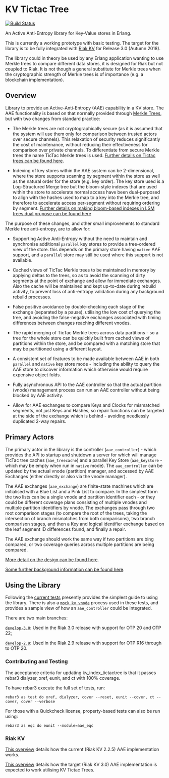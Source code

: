 # KV Tictac Tree

[![Build Status](https://github.com/martinsumner/kv_index_tictactree/actions/workflows/erlang.yml/badge.svg?branch=develop-3.0)](https://github.com/martinsumner/kv_index_tictactree/actions)

An Active Anti-Entropy library for Key-Value stores in Erlang.

This is currently a working prototype with basic testing.  The target for the library is to be fully integrated with [Riak KV](https://github.com/basho/riak_kv) for Release 3.0 (Autumn 2018).

The library could in theory be used by any Erlang application wanting to use Merkle trees to compare different data stores, it is designed for Riak but not coupled to Riak.  It is not though a general substitute for Merkle trees when the cryptographic strength of Merkle trees is of importance (e.g. a blockchain implementation).

## Overview

Library to provide an Active-Anti-Entropy (AAE) capability in a KV store.  The AAE functionality is based on that normally provided through [Merkle Trees](https://github.com/basho/riak_core/blob/2.1.9/src/hashtree.erl), but with two changes from standard practice:

- The Merkle trees are not cryptographically secure (as it is assumed that the system will use them only for comparison between trusted actors over secure channels).  This relaxation of security reduces significantly the cost of maintenance, without reducing their effectiveness for comparison over private channels.  To differentiate from secure Merkle trees the name TicTac Merkle trees is used.  [Further details on Tictac trees can be found here](docs/TICTAC.md).

- Indexing of key stores within the AAE system can be 2-dimensional, where the store supports scanning by segment within the store as well as the natural order for the store (e.g. key order).  The key store used is a Log-Structured Merge tree but the bloom-style indexes that are used within the store to accelerate normal access have been dual-purposed to align with the hashes used to map to a key into the Merkle tree, and therefore to accelerate access per-segment without requiring ordering by segment.  [Further details on making bloom-based indexes in LSM trees dual prupose can be found here](docs/SEGMENT_FILTERED_SST.md)

The purpose of these changes, and other small improvements to standard Merkle tree anti-entropy, are to allow for:

- Supporting Active Anti-Entropy without the need to maintain and synchronise additional `parallel` key stores to provide a tree-ordered view of the store.  this depends on the primary store having `native` AAE support, and a `parallel` store may still be used where this support is not available.

- Cached views of TicTac Merkle trees to be maintained in memory by applying deltas to the trees, so as to avoid the scanning of dirty segments at the point of exchange and allow for immediate exchanges.  Also the cache will be maintained and kept up-to-date during rebuild activity, to prevent loss of anti-entropy validation during any background rebuild processes.

- False positive avoidance by double-checking each stage of the exchange (separated by a pause), utilising the low cost of querying the tree, and avoiding the false-negative exchanges associated with timing differences between changes reaching different vnodes.

- The rapid merging of TicTac Merkle trees across data partitions - so a tree for the whole store can be quickly built from cached views of partitions within the store, and be compared with a matching store that may be partitioned using a different layout.

- A consistent set of features to be made available between AAE in both `parallel` and `native` key store mode - including the ability to query the AAE store to discover information which otherwise would require expensive object folds.

- Fully asynchronous API to the AAE controller so that the actual partition (vnode) management process can run an AAE controller without being blocked by AAE activity.

- Allow for AAE exchanges to compare Keys and Clocks for mismatched segments, not just Keys and Hashes, so repair functions can be targeted at the side of the exchange which is behind - avoiding needlessly duplicated 2-way repairs.


## Primary Actors

The primary actor in the library is the controller (`aae_controller`) - which provides the API to startup and shutdown a server for which will manage TicTac tree caches (`aae_treecache`) and a parallel Key Store (`aae_keystore` - which may be empty when run in `native` mode).  The `aae_controller` can be updated by the actual vnode (partition) manager, and accessed by AAE Exchanges (either directly or also via the vnode manager).

The AAE exchanges (`aae_exchange`) are finite-state machines which are initialised with a Blue List and a Pink List to compare.  In the simplest form the two lists can be a single vnode and partition identifier each - or they could be different coverage plans consisting of multiple vnodes and multiple partition identifiers by vnode.  The exchanges pass through two root comparison stages (to compare the root of the trees, taking the intersection of branch mismatches from both comparisons), two branch comparison stages, and then a Key and logical identifier exchange based on the leaf segment ID differences found, and finally a repair.

The AAE exchange should work the same way if two partitions are bing compared, or two coverage queries across multiple partitions are being compared.

[More detail on the design can be found here](docs/DESIGN.md).

[Some further background information can be found here](https://github.com/martinsumner/leveled/blob/master/docs/ANTI_ENTROPY.md).

## Using the Library

Following the [current tests](https://github.com/martinsumner/kv_index_tictactree/blob/master/test/end_to_end/basic_SUITE.erl) presently provides the simplest guide to using the library.  There is also a [`mock_kv_vnode`](https://github.com/martinsumner/kv_index_tictactree/blob/master/test/end_to_end/mock_kv_vnode.erl) process used in these tests, and provides a sample view of how an `aae_controller` could be integrated.

There are two main branches:

[`develop-3.0`](https://github.com/martinsumner/kv_index_tictactree/tree/develop-3.0): Used in the Riak 3.0 release with support for OTP 20 and OTP 22;

[`develop-2.9`](https://github.com/martinsumner/kv_index_tictactree/tree/develop-2.9): Used in the Riak 2.9 release with support for OTP R16 through to OTP 20.

### Contributing and Testing

The acceptance criteria for updating kv_index_tictactree is that it passes rebar3 dialyzer, xref, eunit, and ct with 100% coverage.

To have rebar3 execute the full set of tests, run:

`rebar3 as test do xref, dialyzer, cover --reset, eunit --cover, ct --cover, cover --verbose`

For those with a Quickcheck license, property-based tests can also be run using:

`rebar3 as eqc do eunit --module=aae_eqc`


### Riak KV

[This overview](docs/RIAK_2_AAE.md) details how the current (Riak KV 2.2.5) AAE implementation works.

[This overview](docs/RIAK_3_AAE.md) details how the target (Riak KV 3.0) AAE implementation is expected to work utilising KV Tictac Trees.
